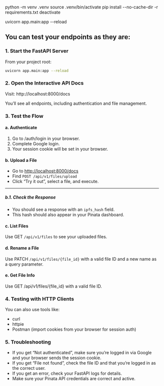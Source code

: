 python -m venv .venv
source .venv/bin/activate
pip install --no-cache-dir -r requirements.txt
deactivate

uvicorn app.main:app --reload


## You can test your endpoints as they are:

### 1. Start the FastAPI Server
From your project root:
```bash
uvicorn app.main:app --reload
```

### 2. Open the Interactive API Docs
Visit:
http://localhost:8000/docs

You’ll see all endpoints, including authentication and file management.

### 3. Test the Flow
#### a. Authenticate
1. Go to /auth/login in your browser.
2. Complete Google login.
3. Your session cookie will be set in your browser.

#### b. **Upload a File**

- Go to [http://localhost:8000/docs](http://localhost:8000/docs)
- Find `POST /api/v1/files/upload`
- Click “Try it out”, select a file, and execute.

---

##### b.1. **Check the Response**

- You should see a response with an `ipfs_hash` field.
- This hash should also appear in your Pinata dashboard.


#### c. List Files
Use GET `/api/v1/files` to see your uploaded files.

#### d. Rename a File
Use PATCH `/api/v1/files/{file_id}` with a valid file ID and a new name as a query parameter.

#### e. Get File Info
Use GET /api/v1/files/{file_id} with a valid file ID.

### 4. Testing with HTTP Clients
You can also use tools like:
- curl
- httpie
- Postman (import cookies from your browser for session auth)

### 5. Troubleshooting
- If you get “Not authenticated”, make sure you’re logged in via Google and your browser sends the session cookie.
- If you get “File not found”, check the file ID and that you’re logged in as the correct user.
- If you get an error, check your FastAPI logs for details.
- Make sure your Pinata API credentials are correct and active.